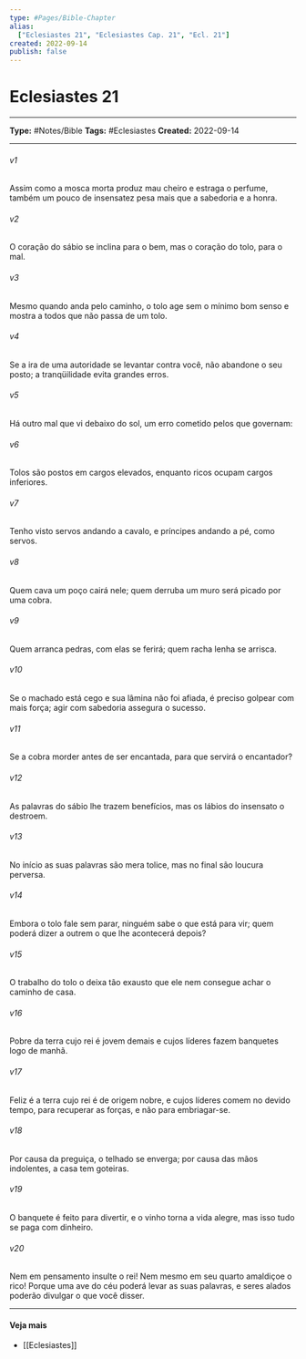```yaml
---
type: #Pages/Bible-Chapter
alias:
  ["Eclesiastes 21", "Eclesiastes Cap. 21", "Ecl. 21"]
created: 2022-09-14
publish: false
---
```


# Eclesiastes 21

---

**Type:** #Notes/Bible
**Tags:** #Eclesiastes
**Created:** 2022-09-14

---

###### v1
Assim como a mosca morta produz mau cheiro e estraga o perfume, também um pouco de insensatez pesa mais que a sabedoria e a honra.
###### v2
O coração do sábio se inclina para o bem, mas o coração do tolo, para o mal.
###### v3
Mesmo quando anda pelo caminho, o tolo age sem o mínimo bom senso e mostra a todos que não passa de um tolo.
###### v4
Se a ira de uma autoridade se levantar contra você, não abandone o seu posto; a tranqüilidade evita grandes erros.
###### v5
Há outro mal que vi debaixo do sol, um erro cometido pelos que governam:
###### v6
Tolos são postos em cargos elevados, enquanto ricos ocupam cargos inferiores.
###### v7
Tenho visto servos andando a cavalo, e príncipes andando a pé, como servos.
###### v8
Quem cava um poço cairá nele; quem derruba um muro será picado por uma cobra.
###### v9
Quem arranca pedras, com elas se ferirá; quem racha lenha se arrisca.
###### v10
Se o machado está cego e sua lâmina não foi afiada, é preciso golpear com mais força; agir com sabedoria assegura o sucesso.
###### v11
Se a cobra morder antes de ser encantada, para que servirá o encantador?
###### v12
As palavras do sábio lhe trazem benefícios, mas os lábios do insensato o destroem.
###### v13
No início as suas palavras são mera tolice, mas no final são loucura perversa.
###### v14
Embora o tolo fale sem parar, ninguém sabe o que está para vir; quem poderá dizer a outrem o que lhe acontecerá depois?
###### v15
O trabalho do tolo o deixa tão exausto que ele nem consegue achar o caminho de casa.
###### v16
Pobre da terra cujo rei é jovem demais e cujos líderes fazem banquetes logo de manhã.
###### v17
Feliz é a terra cujo rei é de origem nobre, e cujos líderes comem no devido tempo, para recuperar as forças, e não para embriagar-se.
###### v18
Por causa da preguiça, o telhado se enverga; por causa das mãos indolentes, a casa tem goteiras.
###### v19
O banquete é feito para divertir, e o vinho torna a vida alegre, mas isso tudo se paga com dinheiro.
###### v20
Nem em pensamento insulte o rei! Nem mesmo em seu quarto amaldiçoe o rico! Porque uma ave do céu poderá levar as suas palavras, e seres alados poderão divulgar o que você disser.


---

#### Veja mais

- [[Eclesiastes]]
